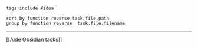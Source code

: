 
````tasks

tags include #idea

sort by function reverse task.file.path
group by function reverse  task.file.filename 
````

---
[[Aide Obsidian tasks]]